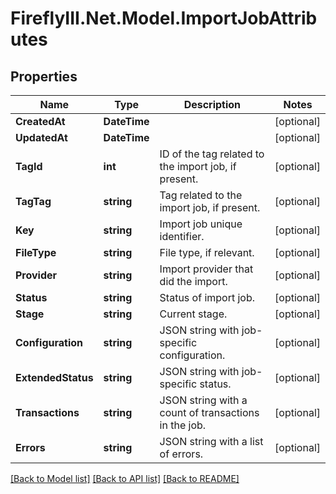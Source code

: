 # FireflyIII.Net.Model.ImportJobAttributes
## Properties

Name | Type | Description | Notes
------------ | ------------- | ------------- | -------------
**CreatedAt** | **DateTime** |  | [optional] 
**UpdatedAt** | **DateTime** |  | [optional] 
**TagId** | **int** | ID of the tag related to the import job, if present. | [optional] 
**TagTag** | **string** | Tag related to the import job, if present. | [optional] 
**Key** | **string** | Import job unique identifier. | [optional] 
**FileType** | **string** | File type, if relevant. | [optional] 
**Provider** | **string** | Import provider that did the import. | [optional] 
**Status** | **string** | Status of import job. | [optional] 
**Stage** | **string** | Current stage. | [optional] 
**Configuration** | **string** | JSON string with job-specific configuration. | [optional] 
**ExtendedStatus** | **string** | JSON string with job-specific status. | [optional] 
**Transactions** | **string** | JSON string with a count of transactions in the job. | [optional] 
**Errors** | **string** | JSON string with a list of errors. | [optional] 

[[Back to Model list]](../README.md#documentation-for-models) [[Back to API list]](../README.md#documentation-for-api-endpoints) [[Back to README]](../README.md)

